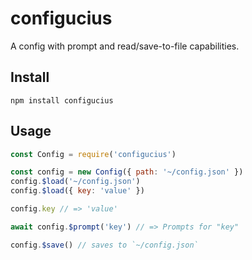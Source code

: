 # configucius

A config with prompt and read/save-to-file capabilities.

## Install


```
npm install configucius
```

## Usage

```js
const Config = require('configucius')

const config = new Config({ path: '~/config.json' })
config.$load('~/config.json')
config.$load({ key: 'value' })

config.key // => 'value'

await config.$prompt('key') // => Prompts for "key"

config.$save() // saves to `~/config.json`
```

